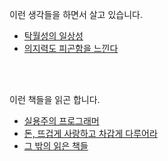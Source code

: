 이런 생각들을 하면서 살고 있습니다.

- [탁월성의 일상성](https://metacode22.xyz/logs/the-mundanity-of-excellence)
- [의지력도 피곤함을 느낀다](https://metacode22.xyz/logs/even-willpower-gets-tired)

<br />
<br />

이런 책들을 읽곤 합니다.

- [실용주의 프로그래머](https://metacode22.xyz/books/the-pragmatic-programmer)
- [돈, 뜨겁게 사랑하고 차갑게 다루어라](https://metacode22.xyz/books/money-hot-love-and-cold-treat)
- [그 밖의 읽은 책들](https://metacode22.xyz/books)
